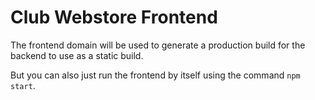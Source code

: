 # Club Webstore Frontend

The frontend domain will be used to generate a production build for the backend to use as a static build.

But you can also just run the frontend by itself using the command `npm start`.